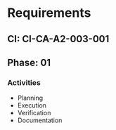 # Requirements

## CI: CI-CA-A2-003-001
## Phase: 01

### Activities
- Planning
- Execution
- Verification
- Documentation

